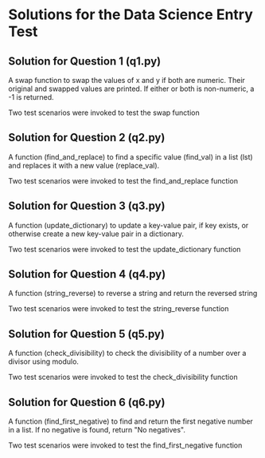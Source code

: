 # Solutions for the Data Science Entry Test

## Solution for Question 1 (q1.py)
A swap function to swap the values of x and y if both are numeric. Their original and swapped values are printed. 
If either or both is non-numeric, a -1 is returned.

Two test scenarios were invoked to test the swap function

## Solution for Question 2 (q2.py)
A function (find_and_replace) to find a specific value (find_val) in a list (lst) and replaces it with a new value (replace_val).

Two test scenarios were invoked to test the find_and_replace function

## Solution for Question 3 (q3.py)
A function (update_dictionary) to update a key-value pair, if key exists, or otherwise create a new key-value pair in a dictionary.

Two test scenarios were invoked to test the update_dictionary function

## Solution for Question 4 (q4.py)
A function (string_reverse) to reverse a string and return the reversed string

Two test scenarios were invoked to test the string_reverse function

## Solution for Question 5 (q5.py)
A function (check_divisibility) to check the divisibility of a number over a divisor using modulo.

Two test scenarios were invoked to test the check_divisibility function

## Solution for Question 6 (q6.py)
A function (find_first_negative) to find and return the first negative number in a list. If no negative is found, return "No negatives".

Two test scenarios were invoked to test the find_first_negative function

